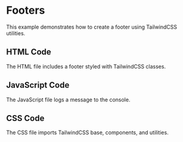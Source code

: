 # Footers

This example demonstrates how to create a footer using TailwindCSS utilities.

## HTML Code
The HTML file includes a footer styled with TailwindCSS classes.

## JavaScript Code
The JavaScript file logs a message to the console.

## CSS Code
The CSS file imports TailwindCSS base, components, and utilities.